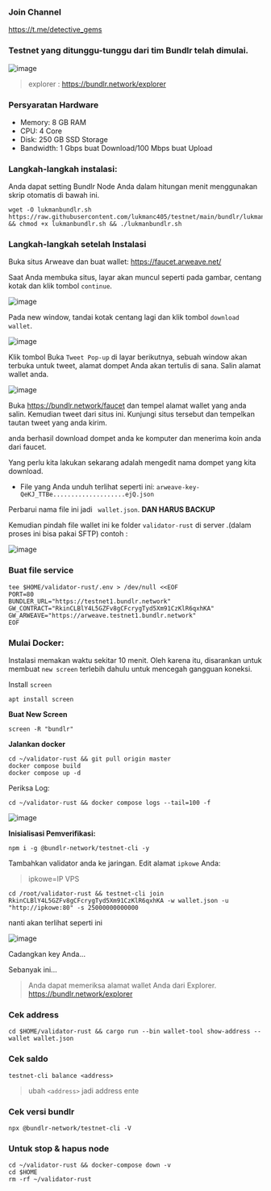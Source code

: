 ### Join Channel
https://t.me/detective_gems

### Testnet yang ditunggu-tunggu dari tim Bundlr telah dimulai.
![image](https://user-images.githubusercontent.com/48665887/178899422-b914ca03-12c1-4157-868e-2b92b010ade2.png)

> explorer :
> https://bundlr.network/explorer

### Persyaratan Hardware

- Memory: 8 GB RAM
- CPU: 4 Core
- Disk: 250 GB SSD Storage
- Bandwidth: 1 Gbps buat Download/100 Mbps buat Upload

### Langkah-langkah instalasi:
Anda dapat setting Bundlr Node Anda dalam hitungan menit menggunakan skrip otomatis di bawah ini.

```
wget -O lukmanbundlr.sh https://raw.githubusercontent.com/lukmanc405/testnet/main/bundlr/lukmanbundlr.sh && chmod +x lukmanbundlr.sh && ./lukmanbundlr.sh
```

### Langkah-langkah setelah Instalasi
Buka situs Arweave dan buat wallet: https://faucet.arweave.net/

Saat Anda membuka situs, layar akan muncul seperti pada gambar, centang kotak dan klik tombol `continue`.

![image](https://user-images.githubusercontent.com/48665887/178900055-40467956-462f-4236-a9bf-8b5ba395125d.png)

Pada new window, tandai kotak centang lagi dan klik tombol `download wallet`.

![image](https://user-images.githubusercontent.com/48665887/178900246-fb4db0a3-5a72-485a-932b-fa53ec4dff04.png)

Klik tombol Buka `Tweet Pop-up` di layar berikutnya, sebuah window akan terbuka untuk tweet, alamat dompet Anda akan tertulis di sana. Salin alamat wallet anda.


![image](https://user-images.githubusercontent.com/48665887/178902152-a3af2c8d-eac6-48bb-905e-6884c9d244c1.png)

Buka https://bundlr.network/faucet dan tempel alamat wallet yang anda salin. Kemudian tweet dari situs ini. Kunjungi situs tersebut dan tempelkan tautan tweet yang anda kirim.

anda berhasil download dompet anda ke komputer dan menerima koin anda dari faucet.

Yang perlu kita lakukan sekarang adalah mengedit nama dompet yang kita download.

- File yang Anda unduh terlihat seperti ini: `arweave-key-QeKJ_TTBe....................ejQ.json`

Perbarui nama file ini jadi ` wallet.json`. **DAN HARUS BACKUP**

Kemudian pindah file wallet ini ke folder `validator-rust` di server .(dalam proses ini bisa pakai SFTP)
contoh :

![image](https://user-images.githubusercontent.com/48665887/178907113-f89d9396-787d-43ee-a0c0-e9539edca4ee.png)


### Buat file service
```
tee $HOME/validator-rust/.env > /dev/null <<EOF
PORT=80
BUNDLER_URL="https://testnet1.bundlr.network"
GW_CONTRACT="RkinCLBlY4L5GZFv8gCFcrygTyd5Xm91CzKlR6qxhKA"
GW_ARWEAVE="https://arweave.testnet1.bundlr.network"
EOF
```
### Mulai Docker:

Instalasi memakan waktu sekitar 10 menit. Oleh karena itu, disarankan untuk membuat `new screen` terlebih dahulu untuk mencegah gangguan koneksi.

Install `screen`

```
apt install screen
```

**Buat New Screen**
```
screen -R "bundlr"
```
**Jalankan docker**

```
cd ~/validator-rust && git pull origin master
docker compose build
docker compose up -d
```


Periksa Log:

```
cd ~/validator-rust && docker compose logs --tail=100 -f
```

![image](https://user-images.githubusercontent.com/48665887/178907619-43bc8495-1450-4943-82b4-063d2507fa84.png)

**Inisialisasi Pemverifikasi:**

```
npm i -g @bundlr-network/testnet-cli -y
```

Tambahkan validator anda ke jaringan. Edit alamat `ipkowe` Anda:
>ipkowe=IP VPS

```
cd /root/validator-rust && testnet-cli join RkinCLBlY4L5GZFv8gCFcrygTyd5Xm91CzKlR6qxhKA -w wallet.json -u "http://ipkowe:80" -s 25000000000000 
```

nanti akan terlihat seperti ini 


![image](https://user-images.githubusercontent.com/48665887/178915313-518e4595-c39a-4e49-930d-88fa59eef964.png)

Cadangkan key Anda...

Sebanyak ini...

>Anda dapat memeriksa alamat wallet Anda dari Explorer.
>https://bundlr.network/explorer

### Cek address

```
cd $HOME/validator-rust && cargo run --bin wallet-tool show-address --wallet wallet.json
```

### Cek saldo

```
testnet-cli balance <address>
```

>ubah `<address>` jadi address ente

### Cek versi bundlr

```
npx @bundlr-network/testnet-cli -V
```

### Untuk stop & hapus node

```
cd ~/validator-rust && docker-compose down -v
cd $HOME
rm -rf ~/validator-rust
```
